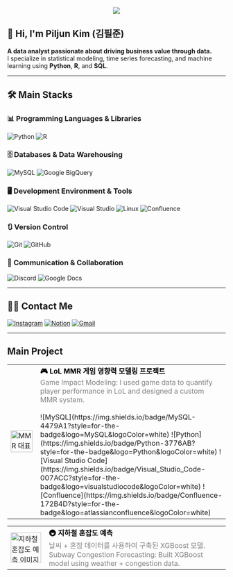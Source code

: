 <p align="center">
  <img src="https://capsule-render.vercel.app/api?type=waving&color=f0cbcb&height=240&text=PilJun's%20GitHub&animation=fadeIn&fontColor=40008f&fontSize=70" />
</p>

## 👋 Hi, I'm Piljun Kim (김필준)

**A data analyst passionate about driving business value through data.**  
I specialize in statistical modeling, time series forecasting, and machine learning using **Python**, **R**, and **SQL**.

---

## 🛠️ Main Stacks

### 📊 Programming Languages & Libraries
![Python](https://img.shields.io/badge/Python-3776AB?style=for-the-badge&logo=Python&logoColor=white)
![R](https://img.shields.io/badge/R-276DC3?style=for-the-badge&logo=R&logoColor=white)

### 🗄️ Databases & Data Warehousing
![MySQL](https://img.shields.io/badge/MySQL-4479A1?style=for-the-badge&logo=MySQL&logoColor=white)
![Google BigQuery](https://img.shields.io/badge/Google_BigQuery-4285F4?style=for-the-badge&logo=googlebigquery&logoColor=white)

### 🖥️ Development Environment & Tools
![Visual Studio Code](https://img.shields.io/badge/Visual_Studio_Code-007ACC?style=for-the-badge&logo=visualstudiocode&logoColor=white)
![Visual Studio](https://img.shields.io/badge/Visual_Studio-5C2D91?style=for-the-badge&logo=visualstudio&logoColor=white)
![Linux](https://img.shields.io/badge/Linux-FCC624?style=for-the-badge&logo=linux&logoColor=black)
![Confluence](https://img.shields.io/badge/Confluence-172B4D?style=for-the-badge&logo=atlassianconfluence&logoColor=white)

### 🔃 Version Control
![Git](https://img.shields.io/badge/Git-F05032?style=for-the-badge&logo=git&logoColor=white)
![GitHub](https://img.shields.io/badge/GitHub-181717?style=for-the-badge&logo=github&logoColor=white)

### 💬 Communication & Collaboration
![Discord](https://img.shields.io/badge/Discord-5865F2?style=for-the-badge&logo=discord&logoColor=white)
![Google Docs](https://img.shields.io/badge/Google_Docs-4285F4?style=for-the-badge&logo=googledocs&logoColor=white)

---
 
## 🧑‍💻 Contact Me

[![Instagram](https://img.shields.io/badge/Instagram-E4405F?style=for-the-badge&logo=Instagram&logoColor=white)](#)
[![Notion](https://img.shields.io/badge/Notion-000000?style=for-the-badge&logo=Notion&logoColor=white)](https://www.notion.so/abbb0b673a594e5899f3ad4a2880e666?source=copy_link)
[![Gmail](https://img.shields.io/badge/Gmail-EA4335?style=for-the-badge&logo=Gmail&logoColor=white)](mailto:kimpillj@gmail.com)

---

## Main Project

<table>
  <tr>
    <td>
      <a href="https://github.com/kimpiljun/MMR_project" target="_blank">
        <img src="https://github.com/user-attachments/assets/869eb329-11d3-4dc3-a350-e8aa5499fb9d" width="50" alt="MMR 대표 이미지">
      </a>
    </td>
    <td style="vertical-align: middle; padding-left: 10px;">
      <strong>
        <a href="https://github.com/kimpiljun/MMR_project" target="_blank" style="text-decoration: none; color: #000000;">
          🎮 LoL MMR 게임 영향력 모델링 프로젝트
        </a>
      </strong><br>
      <span style="color: gray;">
        Game Impact Modeling: I used game data to quantify player performance in LoL and designed a custom MMR system.
      </span><br><br>
      ![MySQL](https://img.shields.io/badge/MySQL-4479A1?style=for-the-badge&logo=MySQL&logoColor=white)
      ![Python](https://img.shields.io/badge/Python-3776AB?style=for-the-badge&logo=Python&logoColor=white)
      ![Visual Studio Code](https://img.shields.io/badge/Visual_Studio_Code-007ACC?style=for-the-badge&logo=visualstudiocode&logoColor=white)
      ![Confluence](https://img.shields.io/badge/Confluence-172B4D?style=for-the-badge&logo=atlassianconfluence&logoColor=white)
    </td>
  </tr>
</table>

<table>
  <tr>
    <td>
      <a href="https://github.com/kimpiljun/Weather-Prediction-Subway-Congestion-XGBoost-Experimental-Machine" target="_blank">
        <img src="https://github.com/user-attachments/assets/3897fe38-50ed-4d07-98fd-43f0c63ea846" width="70" alt="지하철 혼잡도 예측 이미지">
      </a>
    </td>
    <td style="vertical-align: middle; padding-left: 10px;">
      <strong>
        <a href="https://github.com/kimpiljun/Weather-Prediction-Subway-Congestion-XGBoost-Experimental-Machine" target="_blank" style="text-decoration: none; color: #000000;">
          🚇 지하철 혼잡도 예측
        </a>
      </strong><br>
      <span style="color: gray;">
        날씨 + 혼잡 데이터를 사용하여 구축된 XGBoost 모델.<br>Subway Congestion Forecasting: Built XGBoost model using weather + congestion data.
      </span>
    </td>
  </tr>
</table>
